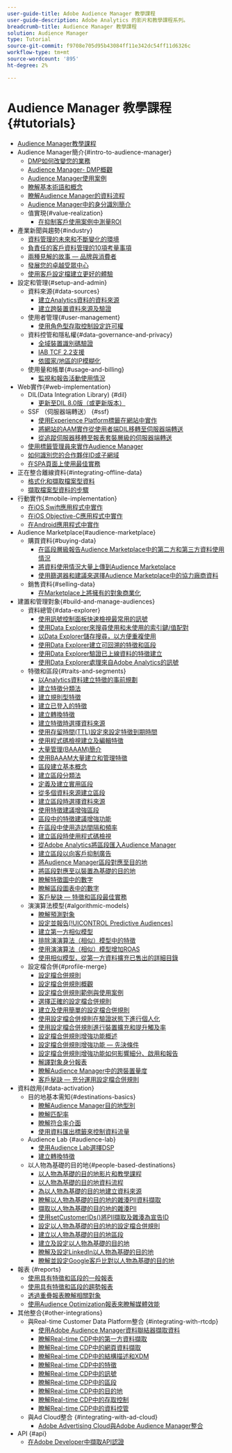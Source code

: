 ```yaml
---
user-guide-title: Adobe Audience Manager 教學課程
user-guide-description: Adobe Analytics 的影片和教學課程系列。
breadcrumb-title: Audience Manager 教學課程
solution: Audience Manager
type: Tutorial
source-git-commit: f9708e705d95b43084ff11e342dc54ff11d6326c
workflow-type: tm+mt
source-wordcount: '895'
ht-degree: 2%

---
```



# Audience Manager 教學課程 {#tutorials}

+ [Audience Manager教學課程](overview.md)
+ Audience Manager簡介{#intro-to-audience-manager}
   + [DMP如何改變您的業務](intro-to-audience-manager/how-a-dmp-can-change-your-business.md)
   + [Audience Manager- DMP概觀](intro-to-audience-manager/audience-manager-overview-of-a-dmp.md)
   + [Audience Manager使用案例](intro-to-audience-manager/audience-manager-use-cases.md)
   + [瞭解基本術語和概念](intro-to-audience-manager/understanding-basic-terms-and-concepts-in-audience-manager.md)
   + [瞭解Audience Manager的資料流程](intro-to-audience-manager/understanding-the-data-flow-in-audience-manager.md)
   + [Audience Manager中的身分識別簡介](intro-to-audience-manager/introduction-to-identity-in-audience-manager.md)
   + 值實現{#value-realization}
      + [在抑制客戶使用案例中測量ROI](intro-to-audience-manager/value-realization/measuring-roi-in-a-customer-suppression-use-case.md)
+ 產業新聞與趨勢{#industry}
   + [資料管理的未來和不斷變化的環境](https://experienceleague.adobe.com/docs/platform-learn/tutorials/industry/the-future-of-data-management-and-the-changing-environment.html?lang=zh-Hant)
   + [負責任的客戶資料管理的10項考量事項](https://experienceleague.adobe.com/docs/platform-learn/tutorials/privacy/ten-considerations-for-responsible-customer-data-management.html?lang=zh-Hant)
   + [兩種見解的故事 — 品牌與消費者](https://experienceleague.adobe.com/docs/platform-learn/tutorials/industry/brands-vs-consumers.html?lang=zh-Hant)
   + [發展您的卓越受眾中心](https://experienceleague.adobe.com/docs/platform-learn/tutorials/industry/evolving-your-audience-center-of-excellence.html?lang=zh-Hant)
   + [使用客戶設定檔建立更好的體驗](https://experienceleague.adobe.com/docs/platform-learn/tutorials/industry/building-better-experiences-with-customer-profiles.html?lang=zh-Hant)
+ 設定和管理{#setup-and-admin}
   + 資料來源{#data-sources}
      + [建立Analytics資料的資料來源](setup-and-admin/data-sources/create-a-data-source-for-analytics-data.md)
      + [建立跨裝置資料來源及驗證](setup-and-admin/data-sources/creating-a-cross-device-data-source-and-authenticating.md)
   + 使用者管理{#user-management}
      + [使用角色型存取控制設定許可權](setup-and-admin/user-management/setting-permissions-with-role-based-access-control.md)
   + 資料控管和隱私權{#data-governance-and-privacy}
      + [全域裝置識別碼驗證](setup-and-admin/data-governance-and-privacy/global-device-id-validation.md)
      + [IAB TCF 2.2支援](setup-and-admin/data-governance-and-privacy/iab-tcf-support.md)
      + [依國家/地區的IP模糊化](setup-and-admin/data-governance-and-privacy/ip-obfuscation-by-country.md)
   + 使用量和帳單{#usage-and-billing}
      + [監視和報告活動使用情況](setup-and-admin/usage-and-billing/monitoring-and-reporting-on-activity-usage.md)
+ Web實作{#web-implementation}
   + DIL(Data Integration Library) {#dil}
      + [更新至DIL 8.0版（或更新版本）](web-implementation/dil/updating-to-dil-version-8-0-or-greater.md)
   + SSF （伺服器端轉送） {#ssf}
      + [使用Experience Platform標籤在網站中實作](https://experienceleague.adobe.com/docs/launch-learn/implementing-in-websites-with-launch/index.html?lang=zh-Hant)
      + [將網站的AAM實作從使用者端DIL移轉至伺服器端轉送](web-implementation/ssf/migrating-your-site-implementation-from-client-side-dil-to-server-side-forwarding.md)
      + [從追蹤伺服器移轉至報表套裝層級的伺服器端轉送](web-implementation/ssf/migrating-from-tracking-server-to-report-suite-level-server-side-forwarding.md)
   + [使用標籤管理員來實作Audience Manager](web-implementation/using-tag-managers-to-implement-audience-manager.md)
   + [如何識別您的合作夥伴ID或子網域](web-implementation/how-to-identify-your-partner-id-or-subdomain.md)
   + [在SPA頁面上使用最佳實務](web-implementation/using-best-practices-on-spa-pages-when-sending-data-to-aam.md)
+ 正在整合離線資料{#integrating-offline-data}
   + [格式化和擷取檔案型資料](integrating-offline-data/formatting-and-ingesting-file-based-data.md)
   + [擷取檔案型資料的步驟](integrating-offline-data/steps-for-ingesting-file-based-data.md)
+ 行動實作{#mobile-implementation}
   + [在iOS Swift應用程式中實作](https://experienceleague.adobe.com/docs/launch-learn/implementing-in-mobile-ios-swift-apps-with-launch/index.html?lang=zh-Hant)
   + [在iOS Objective-C應用程式中實作](https://experienceleague.adobe.com/docs/launch-learn/implementing-in-mobile-ios-objective-c-apps-with-launch/index.html?lang=zh-Hant)
   + [在Android應用程式中實作](https://experienceleague.adobe.com/docs/launch-learn/implementing-in-mobile-android-apps-with-launch/index.html?lang=zh-Hant)
+ Audience Marketplace{#audience-marketplace}
   + 購買資料{#buying-data}
      + [在區段層級報告Audience Marketplace中的第二方和第三方資料使用情況](audience-marketplace/buying-data/reporting-2nd-and-3rd-party-data-usage-in-the-audience-marketplace-at-the-segment-level.md)
      + [將資料使用情況大量上傳到Audience Marketplace](audience-marketplace/buying-data/bulk-uploading-data-usage-into-the-audience-marketplace.md)
      + [使用篩選器和建議來選擇Audience Marketplace中的協力廠商資料](audience-marketplace/buying-data/using-filters-and-recommendations-to-choose-3rd-party-data-in-audience-marketplace.md)
   + 銷售資料{#selling-data}
      + [在Marketplace上將擁有的對象商業化](audience-marketplace/selling-data/commercialize-owned-audiences-on-marketplace.md)
+ 建置和管理對象{#build-and-manage-audiences}
   + 資料總管{#data-explorer}
      + [使用訊號控制面板快速檢視最常用的訊號](build-and-manage-audiences/data-explorer/using-the-signals-dashboard-to-quickly-view-top-available-signals.md)
      + [使用Data Explorer來搜尋使用和未使用的索引鍵/值配對](build-and-manage-audiences/data-explorer/using-data-explorer-to-search-for-used-and-unused-key-value-pairs.md)
      + [以Data Explorer儲存搜尋，以方便重複使用](build-and-manage-audiences/data-explorer/saving-searches-in-data-explorer-for-convenience-in-re-use.md)
      + [使用Data Explorer建立可回溯的特徵和區段](build-and-manage-audiences/data-explorer/using-data-explorer-to-create-retroactive-traits-and-segments.md)
      + [使用Data Explorer驗證已上線資料的特徵建立](build-and-manage-audiences/data-explorer/using-data-explorer-to-validate-trait-creation-for-your-onboarded-data.md)
      + [使用Data Explorer處理來自Adobe Analytics的訊號](build-and-manage-audiences/data-explorer/using-data-explorer-to-work-with-signals-coming-from-adobe-analytics.md)
   + 特徵和區段{#traits-and-segments}
      + [以Analytics資料建立特徵的事前規劃](build-and-manage-audiences/traits-and-segments/planning-trait-creation-from-analytics-data.md)
      + [建立特徵分類法](build-and-manage-audiences/traits-and-segments/creating-a-trait-taxonomy.md)
      + [建立規則型特徵](build-and-manage-audiences/traits-and-segments/creating-rule-based-traits.md)
      + [建立已登入的特徵](build-and-manage-audiences/traits-and-segments/creating-onboarded-traits.md)
      + [建立轉換特徵](build-and-manage-audiences/traits-and-segments/creating-conversion-traits.md)
      + [建立特徵時選擇資料來源](build-and-manage-audiences/traits-and-segments/choosing-a-data-source-when-creating-traits.md)
      + [使用存留時間(TTL)設定來設定特徵到期時間](build-and-manage-audiences/traits-and-segments/configuring-trait-expiration-with-the-time-to-live-ttl-setting.md)
      + [使用程式碼檢視建立及編輯特徵](build-and-manage-audiences/traits-and-segments/using-code-view-to-create-and-edit-traits.md)
      + [大量管理(BAAAM)簡介](build-and-manage-audiences/traits-and-segments/introduction-to-bulk-management-baaam.md)
      + [使用BAAAM大量建立和管理特徵](build-and-manage-audiences/traits-and-segments/creating-and-managing-traits-in-bulk-with-baaam.md)
      + [區段建立基本概念](build-and-manage-audiences/traits-and-segments/the-basics-of-creating-segments.md)
      + [建立區段分類法](build-and-manage-audiences/traits-and-segments/creating-a-segment-taxonomy.md)
      + [定義及建立實用區段](build-and-manage-audiences/traits-and-segments/practical-segment-definition-and-creation.md)
      + [從多個資料來源建立區段](build-and-manage-audiences/traits-and-segments/creating-segments-from-multiple-data-sources.md)
      + [建立區段時選擇資料來源](build-and-manage-audiences/traits-and-segments/choosing-a-data-source-when-creating-a-segment.md)
      + [使用特徵建議增強區段](build-and-manage-audiences/traits-and-segments/enhancing-your-segments-with-trait-recommendations.md)
      + [區段中的特徵建議增強功能](build-and-manage-audiences/traits-and-segments/trait-recommendation-enhancements-in-the-segment-builder.md)
      + [在區段中使用造訪間隔和頻率](build-and-manage-audiences/traits-and-segments/using-recency-and-frequency-in-segments.md)
      + [建立區段時使用程式碼檢視](build-and-manage-audiences/traits-and-segments/using-code-view-when-building-segments.md)
      + [從Adobe Analytics將區段匯入Audience Manager](build-and-manage-audiences/traits-and-segments/import-aa-segments-into-aam.md)
      + [建立區段以向客戶抑制廣告](build-and-manage-audiences/traits-and-segments/building-a-segment-to-suppress-ads-to-customers.md)
      + [將Audience Manager區段對應至目的地](build-and-manage-audiences/traits-and-segments/mapping-audience-manager-segments-to-destinations.md)
      + [將區段對應至以裝置為基礎的目的地](build-and-manage-audiences/traits-and-segments/mapping-segments-to-a-device-based-destination.md)
      + [瞭解特徵圖中的數字](build-and-manage-audiences/traits-and-segments/understanding-numbers-in-the-trait-graph.md)
      + [瞭解區段圖表中的數字](build-and-manage-audiences/traits-and-segments/understanding-numbers-in-the-segment-graph.md)
      + [客戶秘訣 — 特徵和區段最佳實務](build-and-manage-audiences/traits-and-segments/customer-tips-traits-and-segments-best-practices.md)
   + 演演算法模型{#algorithmic-models}
      + [瞭解預測對象](build-and-manage-audiences/algorithmic-models/understanding-predictive-audiences.md)
      + [設定並報告[!UICONTROL Predictive Audiences]](build-and-manage-audiences/algorithmic-models/configure-and-report-on-predictive-audiences.md)
      + [建立第一方相似模型](build-and-manage-audiences/algorithmic-models/creating-a-first-party-look-alike-model.md)
      + [排除演演算法（相似）模型中的特徵](build-and-manage-audiences/algorithmic-models/excluding-traits-in-algorithmic-look-alike-models.md)
      + [使用演演算法（相似）模型增加ROAS](build-and-manage-audiences/algorithmic-models/increase-roas-by-using-algorithmic-look-alike-models.md)
      + [使用相似模型，從第一方資料擴充已售出的詳細目錄](build-and-manage-audiences/algorithmic-models/using-look-alike-models-to-extend-sold-out-inventory-from-your-1st-party-data.md)
   + 設定檔合併{#profile-merge}
      + [設定檔合併規則](build-and-manage-audiences/profile-merge/profile-merge.md)
      + [設定檔合併規則概觀](build-and-manage-audiences/profile-merge/overview-of-profile-merge-rules.md)
      + [設定檔合併規則範例與使用案例](build-and-manage-audiences/profile-merge/profile-merge-rule-examples-and-use-cases.md)
      + [選擇正確的設定檔合併規則](build-and-manage-audiences/profile-merge/choosing-the-right-profile-merge-rule.md)
      + [建立及使用簡單的設定檔合併規則](build-and-manage-audiences/profile-merge/creating-and-using-simple-profile-merge-rules.md)
      + [使用設定檔合併規則在驗證狀態下進行個人化](build-and-manage-audiences/profile-merge/using-profile-merge-rules-to-personalize-in-an-authenticated-state.md)
      + [使用設定檔合併規則進行裝置擴充和提升觸及率](build-and-manage-audiences/profile-merge/using-profile-merge-rules-for-device-extension-and-increased-reach.md)
      + [設定檔合併規則增強功能概述](build-and-manage-audiences/profile-merge/overview-of-profile-merge-rule-enhancements.md)
      + [設定檔合併規則增強功能 — 先決條件](build-and-manage-audiences/profile-merge/profile-merge-rule-enhancements-pre-requisites.md)
      + [設定檔合併規則增強功能如何影響細分、啟用和報告](build-and-manage-audiences/profile-merge/how-profile-merge-rule-enhancements-impact-segmentation-activation-and-reporting.md)
      + [解譯對象身分報表](build-and-manage-audiences/profile-merge/interpret-audience-identity-reporting.md)
      + [瞭解Audience Manager中的跨裝置量度](build-and-manage-audiences/profile-merge/understanding-cross-device-metrics-in-audience-manager.md)
      + [客戶秘訣 — 充分運用設定檔合併規則](build-and-manage-audiences/profile-merge/customer-tips-getting-the-most-out-of-profile-merge-rules.md)
+ 資料啟用{#data-activation}
   + 目的地基本需知{#destinations-basics}
      + [瞭解Audience Manager目的地型別](data-activation/destinations-basics/understanding-audience-manager-destination-types.md)
      + [瞭解匹配率](data-activation/destinations-basics/understanding-match-rates.md)
      + [瞭解符合率介面](data-activation/destinations-basics/understanding-the-match-rate-interface-in-audience-manager.md)
      + [使用資料匯出標籤來控制資料流量](data-activation/destinations-basics/using-data-export-labels-to-control-data-flow.md)
   + Audience Lab {#audience-lab}
      + [使用Audience Lab選擇DSP](data-activation/audience-lab/using-audience-lab-to-choose-a-dsp.md)
      + [建立轉換特徵](https://experienceleague.adobe.com/docs/audience-manager-learn/tutorials/build-and-manage-audiences/traits-and-segments/creating-conversion-traits.html?lang=zh-Hant)
   + 以人物為基礎的目的地{#people-based-destinations}
      + [以人物為基礎的目的地影片和教學課程](data-activation/people-based-destinations/pbd.md)
      + [以人物為基礎的目的地資料流程](data-activation/people-based-destinations/people-based-destinations-data-flow.md)
      + [為以人物為基礎的目的地建立資料來源](data-activation/people-based-destinations/creating-a-data-source-for-people-based-destinations.md)
      + [瞭解以人物為基礎的目的地的雜湊PII資料擷取](data-activation/people-based-destinations/understanding-hashed-pii-data-ingestion-for-people-based-destinations.md)
      + [擷取以人物為基礎的目的地的雜湊PII](data-activation/people-based-destinations/ingesting-hashed-pii-for-people-based-destinations.md)
      + [使用setCustomerIDs()將PII擷取及雜湊為宣告ID](data-activation/people-based-destinations/using-setcustomerids-to-ingest-and-hash-pii-as-a-declared-id.md)
      + [設定以人物為基礎的目的地的設定檔合併規則](data-activation/people-based-destinations/configuring-profile-merge-rules-for-people-based-destinations.md)
      + [建立以人物為基礎的目的地區段](data-activation/people-based-destinations/creating-segments-for-people-based-destinations.md)
      + [建立及設定以人物為基礎的目的地](data-activation/people-based-destinations/create-and-configure-people-based-destinations.md)
      + [瞭解及設定LinkedIn以人物為基礎的目的地](data-activation/people-based-destinations/understanding-and-configuring-the-linkedin-pbd.md)
      + [瞭解並設定Google客戶比對以人物為基礎的目的地](data-activation/people-based-destinations/understanding-and-configuring-the-google-customer-match-pbd.md)
+ 報表 {#reports}
   + [使用具有特徵和區段的一般報表](reports/using-general-reports-with-traits-and-segments.md)
   + [使用具有特徵和區段的趨勢報表](reports/using-trended-reports-with-traits-and-segments.md)
   + [透過重疊報表瞭解相關對象](reports/understand-related-audiences-with-overlap-reports.md)
   + [使用Audience Optimization報表來瞭解媒體效能](reports/using-audience-optimization-reports-to-understand-media-performance.md)
+ 其他整合{#other-integrations}
   + 與Real-time Customer Data Platform整合 {#integrating-with-rtcdp}
      + [使用Adobe Audience Manager資料聯結器擷取資料](https://experienceleague.adobe.com/docs/platform-learn/tutorials/sources/ingest-data-from-aam.html?lang=zh-Hant#sources)
      + [瞭解Real-time CDP中的第一方資料擷取](other-integrations/integrating-with-rtcdp/rtcdp-1pd-ingestion-for-aam-users.md)
      + [瞭解Real-time CDP中的網頁資料擷取](other-integrations/integrating-with-rtcdp/rtcdp-web-ingestion-for-aam-users.md)
      + [瞭解Real-time CDP中的結構描述和XDM](other-integrations/integrating-with-rtcdp/rtcdp-schemas-xdm-for-aam-users.md)
      + [瞭解Real-time CDP中的特徵](other-integrations/integrating-with-rtcdp/rtcdp-traits-for-aam-users.md)
      + [瞭解Real-time CDP中的訊號](other-integrations/integrating-with-rtcdp/rtcdp-signals-for-aam-users.md)
      + [瞭解Real-time CDP中的區段](other-integrations/integrating-with-rtcdp/rtcdp-segments-for-aam-users.md)
      + [瞭解Real-time CDP中的目的地](other-integrations/integrating-with-rtcdp/rtcdp-destinations-for-aam-users.md)
      + [瞭解Real-time CDP中的存取控制](other-integrations/integrating-with-rtcdp/rtcdp-access-control-for-aam-users.md)
      + [瞭解Real-time CDP中的資料控管](other-integrations/integrating-with-rtcdp/rtcdp-data-gov-for-aam-users.md)
   + 與Ad Cloud整合 {#integrating-with-ad-cloud}
      + [Adobe Advertising Cloud與Adobe Audience Manager整合](other-integrations/integrating-with-ad-cloud/advertising-cloud-and-audience-manager-integration.md)
+ API {#api}
   + [在Adobe Developer中擷取API認證](api/retrieve-api-credentials-in-adobe-io.md)
